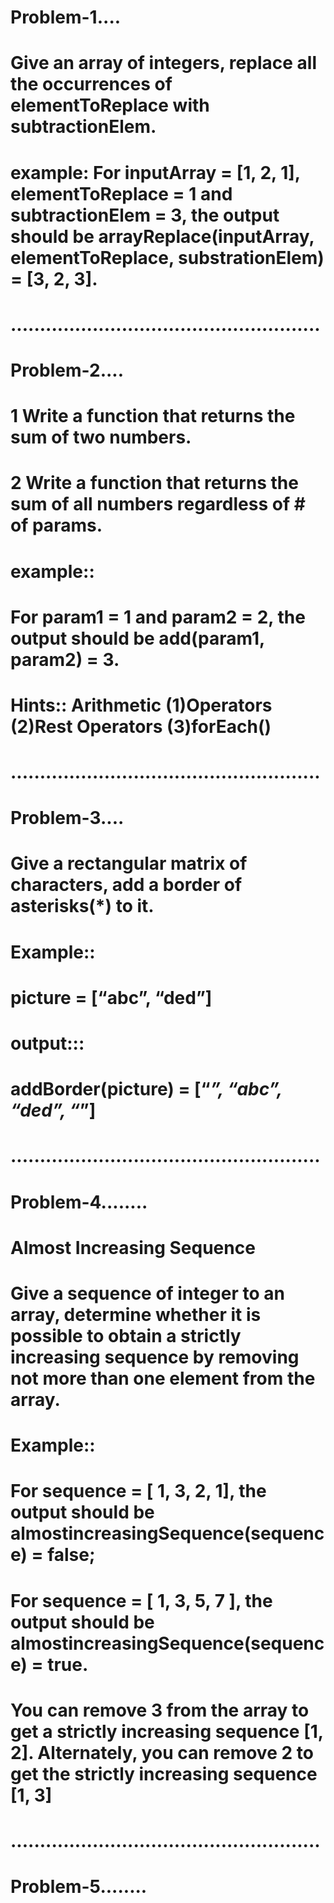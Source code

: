 # Problem-1....
# Give an array of integers, replace all the occurrences of elementToReplace with subtractionElem. 
#   example:   For inputArray = [1, 2, 1], elementToReplace = 1 and subtractionElem = 3, the output should be arrayReplace(inputArray, elementToReplace, substrationElem) = [3, 2, 3].

# .....................................................

# Problem-2....
# 1 Write a function that returns the sum of two numbers.
# 2 Write a function that returns the sum of all numbers regardless of # of params.
# example::
# For param1 = 1 and param2 = 2, the output should be add(param1, param2) = 3. 

# Hints::   Arithmetic (1)Operators (2)Rest Operators (3)forEach()

# .....................................................

# Problem-3....

# Give a rectangular matrix of characters, add a border of asterisks(*) to it.
# Example::
# picture = [“abc”, “ded”]
# output:::
#  addBorder(picture) = [“*****”, “*abc*”, “*ded*”, “*****”]
# .....................................................

# Problem-4........
# Almost Increasing Sequence
# Give a sequence of integer to an array, determine whether it is possible to obtain a strictly increasing sequence by removing not more than one element from the array.
# Example::
# For sequence = [ 1, 3, 2, 1], the output should be almostincreasingSequence(sequence) = false;
# For sequence = [ 1, 3, 5, 7 ], the output should be almostincreasingSequence(sequence) = true.
# You can remove 3 from the array to get a strictly increasing sequence [1, 2]. Alternately, you can remove 2 to get the strictly increasing sequence [1, 3]

# .....................................................
# Problem-5........



